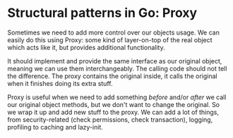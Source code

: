 # Structural patterns in Go: Proxy

Sometimes we need to add more control over our objects usage. We can easily do this using Proxy: some kind of layer-on-top of the real object which acts like it, but provides additional functionality. 

It should implement and provide the same interface as our original object, meaning we can use them interchangeably. The calling code should not tell the difference. The proxy contains the original inside, it calls the original when it finishes doing its extra stuff.

Proxy is useful when we need to add something *before* and/or *after* we call our original object methods, but we don't want to change the original. So we wrap it up and add new stuff to the proxy. We can add a lot of things, from security-related (check permissions, check transaction), logging, profiling to caching and lazy-init.